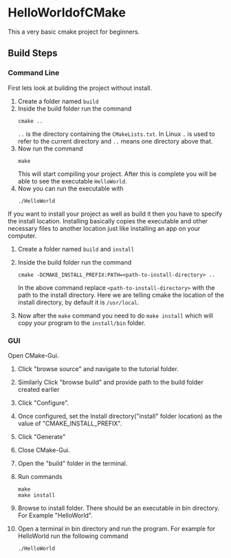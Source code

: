 # HelloWorldofCMake

This a very basic cmake project for beginners.

## Build Steps

### Command Line

First lets look at building the project without install.

1. Create a folder named `build`
2. Inside the build folder run the command
    ```
    cmake ..
    ```
    `..` is the directory containing the `CMakeLists.txt`. In Linux `.` is used to refer to the current directory and `..` means one directory above that.
3. Now run the command
    ```
    make
    ```
    This will start compiling your project. After this is complete you will be able to see the executable `HelloWorld`.
4. Now you can run the executable with
    ```
    ./HelloWorld
    ```

If you want to install your project as well as build it then you have to specify the install location. Installing basically copies the executable and other necessary files to another location just like installing an app on your computer. 

1. Create a folder named `build` and `install`
2. Inside the build folder run the command
    ```
    cmake -DCMAKE_INSTALL_PREFIX:PATH=<path-to-install-directory> ..
    ```
    
    In the above command replace `<path-to-install-directory>` with the path to the install directory. Here we are telling cmake the location of the install directory, by default it is `/usr/local`.

3. Now after the `make` command you need to do `make install` which will copy your program to the `install/bin` folder.

### GUI

Open CMake-Gui. 


1. Click "browse source" and navigate to the tutorial folder.
2. Similarly Click "browse build" and provide path to the build folder created earlier
3. Click "Configure".
4. Once configured, set the Install directory("install" folder location) as the value of "CMAKE_INSTALL_PREFIX".
5. Click "Generate"
6. Close CMake-Gui.
7. Open the "build" folder in the terminal.
8. Run commands 
    ```
    make
    make install
    ```
9. Browse to install folder. There should be an executable in bin directory. For Example "HelloWorld".

10. Open a terminal in bin directory and run the program. For example for HelloWorld run the following command
    ```
    ./HelloWorld
    ``` 

